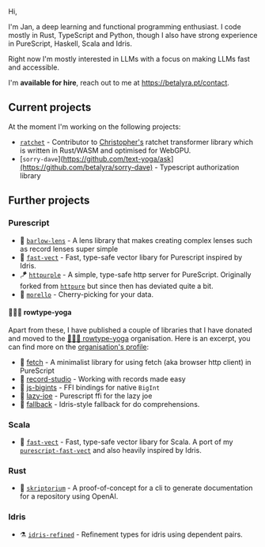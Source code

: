 Hi,

I'm Jan, a deep learning and functional programming enthusiast. I code mostly in Rust, TypeScript and Python, though I also have strong experience in PureScript, Haskell, Scala and Idris.

Right now I'm mostly interested in LLMs with a focus on making LLMs fast and accessible.

I'm **available for hire**, reach out to me at https://betalyra.pt/contact.

## Current projects

At the moment I'm working on the following projects:

- [`ratchet`](https://github.com/FL33TW00D/ratchet) - Contributor to [Christopher's](https://github.com/FL33TW00D) ratchet transformer library which is written in Rust/WASM and optimised for WebGPU.
- [`sorry-dave`](https://github.com/text-yoga/ask](https://github.com/betalyra/sorry-dave) - Typescript authorization library

## Further projects

### Purescript

- 🔭 [`barlow-lens`](https://github.com/sigma-andex/purescript-barlow-lens) - A lens library that makes creating complex lenses such as record lenses super simple
- 🐆 [`fast-vect`](https://github.com/sigma-andex/purescript-fast-vect) - Fast, type-safe vector libary for Purescript inspired by Idris.
- 🪁 [`httpurple`](https://github.com/sigma-andex/purescript-httpurple) - A simple, type-safe http server for PureScript. Originally forked from [`httpure`](https://github.com/citizennet/purescript-httpure) but since then has deviated quite a bit.
- 🍒 [`morello`](https://github.com/sigma-andex/purescript-morello) - Cherry-picking for your data.

#### 🧘🏾‍♀️ rowtype-yoga

Apart from these, I have published a couple of libraries that I have donated and moved to the [🧘🏾‍♀️ rowtype-yoga](https://github.com/rowtype-yoga/) organisation. Here is an excerpt, you can find more on the [organisation's profile](https://github.com/rowtype-yoga/):

- 💌 [fetch](https://github.com/rowtype-yoga/purescript-fetch) - A minimalist library for using fetch (aka browser http client) in PureScript
- 📀 [record-studio](https://github.com/rowtype-yoga/purescript-record-studio) - Working with records made easy
- 🧮 [js-bigints](https://github.com/rowtype-yoga/purescript-js-bigints) - FFI bindings for native `BigInt`
- 🦥 [lazy-joe](https://github.com/rowtype-yoga/purescript-lazy-joe) - Purescript ffi for the lazy joe
- 🦾 [fallback](https://github.com/rowtype-yoga/purescript-fallback) - Idris-style fallback for do comprehensions.

### Scala

- 🐆 [`fast-vect`](https://github.com/sigma-andex/scala-fast-vect) - Fast, type-safe vector libary for Scala. A port of my [`purescript-fast-vect`](https://github.com/sigma-andex/purescript-fast-vect) and also heavily inspired by Idris.

### Rust

- 🤖 [`skriptorium`](https://github.com/sigma-andex/skriptorium) - A proof-of-concept for a cli to generate documentation for a repository using OpenAI.

### Idris

- ⚗️ [`idris-refined`](https://github.com/sigma-andex/idris-refined) - Refinement types for idris using dependent pairs.
